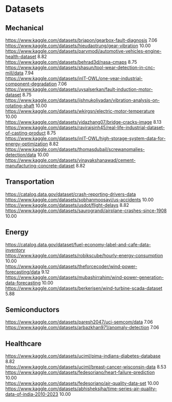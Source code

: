 # Datasets

## Mechanical

https://www.kaggle.com/datasets/brjapon/gearbox-fault-diagnosis 7.06 <br>
https://www.kaggle.com/datasets/hieudaotrung/gear-vibration 10.00 <br>
https://www.kaggle.com/datasets/parvmodi/automotive-vehicles-engine-health-dataset 8.82 <br>
https://www.kaggle.com/datasets/behrad3d/nasa-cmaps 8.75 <br>
https://www.kaggle.com/datasets/shasun/tool-wear-detection-in-cnc-mill/data 7.94 <br>
https://www.kaggle.com/datasets/inIT-OWL/one-year-industrial-component-degradation 7.06 <br>
https://www.kaggle.com/datasets/uysalserkan/fault-induction-motor-dataset 8.75 <br>
https://www.kaggle.com/datasets/jishnukoliyadan/vibration-analysis-on-rotating-shaft 10.00 <br>
https://www.kaggle.com/datasets/wkirgsn/electric-motor-temperature 10.00 <br>
https://www.kaggle.com/datasets/yidazhang07/bridge-cracks-image 8.13 <br>
https://www.kaggle.com/datasets/ravirajsinh45/real-life-industrial-dataset-of-casting-product 8.75 <br>
https://www.kaggle.com/datasets/inIT-OWL/high-storage-system-data-for-energy-optimization 8.82 <br>
https://www.kaggle.com/datasets/thomasdubail/screwanomalies-detection/data 10.00 <br>
https://www.kaggle.com/datasets/vinayakshanawad/cement-manufacturing-concrete-dataset 8.82 <br>

## Transportation

https://catalog.data.gov/dataset/crash-reporting-drivers-data
https://www.kaggle.com/datasets/sobhanmoosavi/us-accidents 10.00 <br>
https://www.kaggle.com/datasets/usdot/flight-delays 8.82 <br>
https://www.kaggle.com/datasets/saurograndi/airplane-crashes-since-1908 10.00 <br>

## Energy

https://catalog.data.gov/dataset/fuel-economy-label-and-cafe-data-inventory <br>
https://www.kaggle.com/datasets/robikscube/hourly-energy-consumption 10.00 <br>
https://www.kaggle.com/datasets/theforcecoder/wind-power-forecasting/data 9.12 <br>
https://www.kaggle.com/datasets/mubashirrahim/wind-power-generation-data-forecasting 10.00 <br>
https://www.kaggle.com/datasets/berkerisen/wind-turbine-scada-dataset 5.88 <br>

## Semiconductors

https://www.kaggle.com/datasets/paresh2047/uci-semcom/data 7.06 <br>
https://www.kaggle.com/datasets/arbazkhan971/anomaly-detection 7.06 <br>

## Healthcare

https://www.kaggle.com/datasets/uciml/pima-indians-diabetes-database 8.82 <br>
https://www.kaggle.com/datasets/uciml/breast-cancer-wisconsin-data 8.53 <br>
https://www.kaggle.com/datasets/fedesoriano/heart-failure-prediction 10.00 <br>
https://www.kaggle.com/datasets/fedesoriano/air-quality-data-set 10.00 <br>
https://www.kaggle.com/datasets/abhisheksjha/time-series-air-quality-data-of-india-2010-2023 10.00 <br>

